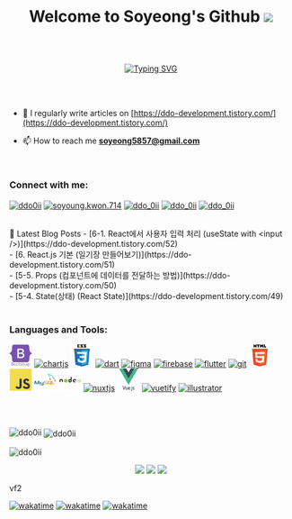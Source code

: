 <h1 align="center">Welcome to Soyeong's Github <img src="https://media.giphy.com/media/hvRJCLFzcasrR4ia7z/giphy.gif" width="28"></h1>

<br><br>
<div align="center">
  
[![Typing SVG](https://readme-typing-svg.herokuapp.com?font=Neucha&size=35&color=F06292&center=true&vCenter=true&width=500&height=60&lines=Front-end+Web+Developer;Why+not+change+the+world+%3F)](https://git.io/typing-svg)

</div>

<br>

<br>

- 📝 I regularly write articles on [https://ddo-development.tistory.com/](https://ddo-development.tistory.com/)

- 📫 How to reach me **soyeong5857@gmail.com**

<br>

<h3 align="left">Connect with me:</h3>

<p align="left">
  <a href="https://linkedin.com/in/ddo0ii" target="blank"><img align="center" src="https://raw.githubusercontent.com/rahuldkjain/github-profile-readme-generator/master/src/images/icons/Social/linked-in-alt.svg" alt="ddo0ii" height="30" width="40" /></a>
  <a href="https://fb.com/soyoung.kwon.714" target="blank"><img align="center" src="https://raw.githubusercontent.com/rahuldkjain/github-profile-readme-generator/master/src/images/icons/Social/facebook.svg" alt="soyoung.kwon.714" height="30" width="40" /></a>
  <a href="https://instagram.com/ddo_0ii" target="blank"><img align="center" src="https://raw.githubusercontent.com/rahuldkjain/github-profile-readme-generator/master/src/images/icons/Social/instagram.svg" alt="ddo_0ii" height="30" width="40" /></a>
  <a href="https://www.hackerrank.com/ddo_0ii" target="blank"><img align="center" src="https://raw.githubusercontent.com/rahuldkjain/github-profile-readme-generator/master/src/images/icons/Social/hackerrank.svg" alt="ddo_0ii" height="30" width="40" /></a>
    <a href="https://www.youtube.com/channel/UC-jpcCpxmGrnUcEPPster9w/featured" target="blank"><img align="center" src="https://raw.githubusercontent.com/rahuldkjain/github-profile-readme-generator/master/src/images/icons/Social/youtube.svg" alt="ddo_0ii" height="30" width="40" /></a>
</p>

<br>
📕  Latest Blog Posts
<!-- BLOG-POST-LIST:START -->
- [6-1. React에서 사용자 입력 처리 &lpar;useState with &lt;input /&gt;&rpar;](https://ddo-development.tistory.com/52) <br>
- [6. React.js 기본 &lpar;일기장 만들어보기&rpar;](https://ddo-development.tistory.com/51) <br>
- [5-5. Props &lpar;컴포넌트에 데이터를 전달하는 방법&rpar;](https://ddo-development.tistory.com/50) <br>
- [5-4. State&lpar;상태&rpar; &lpar;React State&rpar;](https://ddo-development.tistory.com/49) <br>
<!-- BLOG-POST-LIST:END -->

<br>

<h3 align="left">Languages and Tools:</h3>
<p align="left">
    <a href="https://getbootstrap.com" target="_blank" rel="noreferrer"><img src="https://raw.githubusercontent.com/devicons/devicon/master/icons/bootstrap/bootstrap-plain-wordmark.svg" alt="bootstrap" width="40" height="40"/></a>
    <a href="https://www.chartjs.org" target="_blank" rel="noreferrer"><img src="https://www.chartjs.org/media/logo-title.svg" alt="chartjs" width="40" height="40"/></a>
    <a href="https://www.w3schools.com/css/" target="_blank" rel="noreferrer"><img src="https://raw.githubusercontent.com/devicons/devicon/master/icons/css3/css3-original-wordmark.svg" alt="css3" width="40" height="40"/></a>
    <a href="https://dart.dev" target="_blank" rel="noreferrer"><img src="https://www.vectorlogo.zone/logos/dartlang/dartlang-icon.svg" alt="dart" width="40" height="40"/></a>
    <a href="https://www.figma.com/" target="_blank" rel="noreferrer"><img src="https://www.vectorlogo.zone/logos/figma/figma-icon.svg" alt="figma" width="40" height="40"/></a>
    <a href="https://firebase.google.com/" target="_blank" rel="noreferrer"><img src="https://www.vectorlogo.zone/logos/firebase/firebase-icon.svg" alt="firebase" width="40" height="40"/></a>
    <a href="https://flutter.dev" target="_blank" rel="noreferrer"><img src="https://www.vectorlogo.zone/logos/flutterio/flutterio-icon.svg" alt="flutter" width="40" height="40"/></a>
    <a href="https://git-scm.com/" target="_blank" rel="noreferrer"><img src="https://www.vectorlogo.zone/logos/git-scm/git-scm-icon.svg" alt="git" width="40" height="40"/></a>
    <a href="https://www.w3.org/html/" target="_blank" rel="noreferrer"><img src="https://raw.githubusercontent.com/devicons/devicon/master/icons/html5/html5-original-wordmark.svg" alt="html5" width="40" height="40"/></a>
    <a href="https://developer.mozilla.org/en-US/docs/Web/JavaScript" target="_blank" rel="noreferrer"><img src="https://raw.githubusercontent.com/devicons/devicon/master/icons/javascript/javascript-original.svg" alt="javascript" width="40" height="40"/></a>
    <a href="https://www.mysql.com/" target="_blank" rel="noreferrer"><img src="https://raw.githubusercontent.com/devicons/devicon/master/icons/mysql/mysql-original-wordmark.svg" alt="mysql" width="40" height="40"/></a>
    <a href="https://nodejs.org" target="_blank" rel="noreferrer"><img src="https://raw.githubusercontent.com/devicons/devicon/master/icons/nodejs/nodejs-original-wordmark.svg" alt="nodejs" width="40" height="40"/></a>
    <a href="https://nuxtjs.org/" target="_blank" rel="noreferrer"><img src="https://www.vectorlogo.zone/logos/nuxtjs/nuxtjs-icon.svg" alt="nuxtjs" width="40" height="40"/></a>
    <a href="https://vuejs.org/" target="_blank" rel="noreferrer"><img src="https://raw.githubusercontent.com/devicons/devicon/master/icons/vuejs/vuejs-original-wordmark.svg" alt="vuejs" width="40" height="40"/></a>
    <a href="https://vuetifyjs.com/en/" target="_blank" rel="noreferrer"><img src="https://bestofjs.org/logos/vuetify.svg" alt="vuetify" width="40" height="40"/></a>
    <a href="https://www.adobe.com/in/products/illustrator.html" target="_blank" rel="noreferrer"><img src="https://www.vectorlogo.zone/logos/adobe_illustrator/adobe_illustrator-icon.svg" alt="illustrator" width="40" height="40"/></a>
</p>

<br>
<!--START_SECTION:waka-->

<!--END_SECTION:waka-->



<br>

<p><img align="left" src="https://github-readme-stats.vercel.app/api/top-langs?username=ddo0ii&show_icons=true&locale=en&layout=compact" alt="ddo0ii" /></p>

<p>&nbsp;<img align="center" src="https://github-readme-stats.vercel.app/api?username=ddo0ii&show_icons=true&locale=en" alt="ddo0ii" /></p>

<p><img align="center" src="https://github-readme-streak-stats.herokuapp.com/?user=ddo0ii&" alt="ddo0ii" /></p>

<!--START_SECTION:waka-->
<p align="center">
<a href="https://wakatime.com"><img style="width:48%;" src="https://wakatime.com/share/@430c8105-7674-4d23-8e53-4690067874ca/5f88e099-badd-4a02-98e9-13de76b06b0b.png" /></a>
<a href="https://wakatime.com"><img style="width:48%;" src="https://wakatime.com/share/@430c8105-7674-4d23-8e53-4690067874ca/e5d1fc7f-6173-4629-9753-95976c5e4d9f.png" /></a>
<a href="https://wakatime.com"><img style="width:48%;" src="https://wakatime.com/share/@430c8105-7674-4d23-8e53-4690067874ca/7f4a7d79-9287-4114-b0f1-407f6c5a95d3.png" /></a>
</p>

<p>vf2</p>

[![wakatime](https://wakatime.com/badge/github/ddo0ii/vf2.svg)](https://wakatime.com/badge/github/ddo0ii/vf2)
[![wakatime](https://wakatime.com/badge/user/430c8105-7674-4d23-8e53-4690067874ca/project/850c29dc-7afe-40d9-b276-4a4cc36f0610.svg)](https://wakatime.com/badge/user/430c8105-7674-4d23-8e53-4690067874ca/project/850c29dc-7afe-40d9-b276-4a4cc36f0610)
[![wakatime](https://wakatime.com/badge/user/430c8105-7674-4d23-8e53-4690067874ca/project/af68682e-9e50-4d6f-8058-a157dedf7270.svg)](https://wakatime.com/badge/user/430c8105-7674-4d23-8e53-4690067874ca/project/af68682e-9e50-4d6f-8058-a157dedf7270)

<!--END_SECTION:waka-->
